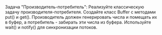 Задача "Производитель-потребитель": Реализуйте классическую задачу производителя-потребителя. Создайте класс Buffer с
методами put() и get(). Производитель должен генерировать числа и помещать их в буфер, а потребитель - забирать эти
числа из буфера. Используйте wait() и notify() для синхронизации потоков.

